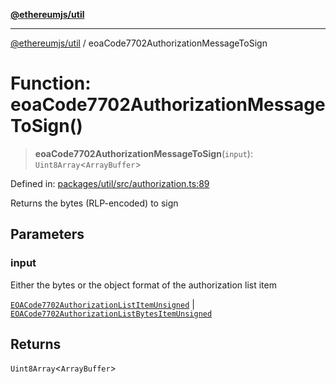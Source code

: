 [**@ethereumjs/util**](../README.md)

***

[@ethereumjs/util](../README.md) / eoaCode7702AuthorizationMessageToSign

# Function: eoaCode7702AuthorizationMessageToSign()

> **eoaCode7702AuthorizationMessageToSign**(`input`): `Uint8Array`\<`ArrayBuffer`\>

Defined in: [packages/util/src/authorization.ts:89](https://github.com/ethereumjs/ethereumjs-monorepo/blob/master/packages/util/src/authorization.ts#L89)

Returns the bytes (RLP-encoded) to sign

## Parameters

### input

Either the bytes or the object format of the authorization list item

[`EOACode7702AuthorizationListItemUnsigned`](../type-aliases/EOACode7702AuthorizationListItemUnsigned.md) | [`EOACode7702AuthorizationListBytesItemUnsigned`](../type-aliases/EOACode7702AuthorizationListBytesItemUnsigned.md)

## Returns

`Uint8Array`\<`ArrayBuffer`\>
